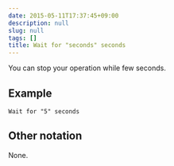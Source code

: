 ```yaml
---
date: 2015-05-11T17:37:45+09:00
description: null
slug: null
tags: []
title: Wait for "seconds" seconds
---
```


You can stop your operation while few seconds.

## Example

```
Wait for "5" seconds
```

## Other notation
None.
